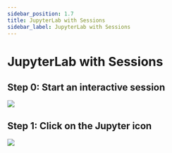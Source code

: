 ```yaml
---
sidebar_position: 1.7
title: JupyterLab with Sessions
sidebar_label: JupyterLab with Sessions
---
```


# JupyterLab with Sessions

## Step 0: Start an interactive session

![](/images/sessions/new-session.gif)

## Step 1: Click on the Jupyter icon

![](/images/runs/click-clone-run-button.gif)
